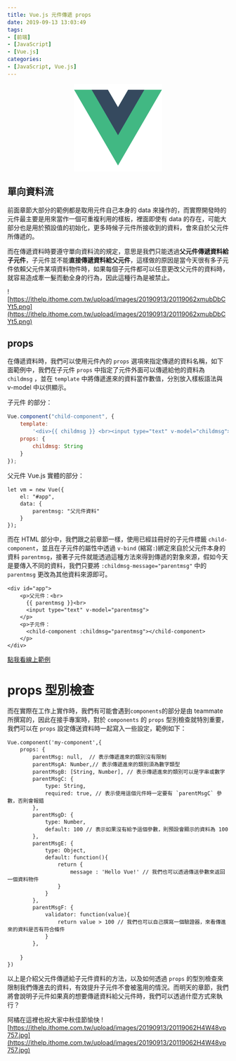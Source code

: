 ```yaml
---
title: Vue.js 元件傳遞 props
date: 2019-09-13 13:03:49
tags:
- [前端]
- [JavaScript]
- [Vue.js]
categories: 
- [JavaScript, Vue.js]
---
```


<div style="display:flex;justify-content:center;">
  <img style="object-fit:cover;" src='/images/vue-logo.png' width='200px' height='200px' />
</div>

## 單向資料流

前面章節大部分的範例都是取用元件自己本身的 data 來操作的，而實際開發時的元件最主要是用來當作一個可重複利用的樣板，裡面即使有 data 的存在，可能大部分也是用於預設值的初始化，更多時候子元件所接收到的資料，會來自於父元件所傳遞的。

而在傳遞資料時要遵守單向資料流的規定，意思是我們只能透過**父元件傳遞資料給子元件**，子元件並不能**直接傳遞資料給父元件**，這樣做的原因是當今天很有多子元件依賴父元件某項資料物件時，如果每個子元件都可以任意更改父元件的資料時，就容易造成牽一髮而動全身的行為，因此這種行為是被禁止。

![https://ithelp.ithome.com.tw/upload/images/20190913/20119062xmubDbCYt5.png](https://ithelp.ithome.com.tw/upload/images/20190913/20119062xmubDbCYt5.png)

<!--more-->

## props

在傳遞資料時，我們可以使用元件內的 `props` 選項來指定傳遞的資料名稱，如下面範例中，我們在子元件 `props` 中指定了元件外面可以傳遞給他的資料為 `childmsg` ，並在 `template` 中將傳遞進來的資料當作數值，分別放入樣板語法與 v-model 中以供顯示。

子元件 的部分：
```javascript
Vue.component("child-component", {
    template:
        '<div>{{ childmsg }} <br><input type="text" v-model="childmsg"></div>',
    props: {
        childmsg: String
    }
});
```

父元件 Vue.js 實體的部分：
```
let vm = new Vue({
    el: "#app",
    data: {
        parentmsg: "父元件資料"
    }
});
```

而在 HTML 部分中，我們跟之前章節一樣，使用已經註冊好的子元件標籤 `child-component`，並且在子元件的屬性中透過 `v-bind` (縮寫`:`)綁定來自於父元件本身的資料 `parentmsg`，接著子元件就能透過這種方法來得到傳遞的對象來源，假如今天是要傳入不同的資料，我們只要將 `:childmsg-message="parentmsg"` 中的 `parentmsg` 更改為其他資料來源即可。

```
<div id="app">
    <p>父元件：<br>
      {{ parentmsg }}<br>
      <input type="text" v-model="parentmsg">
    </p>
    <p>子元件：
      <child-component :childmsg="parentmsg"></child-component>
    </p>
</div>
```

[點我看線上範例](https://codepen.io/ShawnLin0201/pen/WNeyZqV)





# props 型別檢查
而在實際在工作上實作時，我們有可能會遇到`components`的部分是由 teammate 所撰寫的，因此在接手專案時，對於 `components` 的 `props` 型別檢查就特別重要，我們可以在 `props` 設定傳送資料時一起寫入一些設定，範例如下：

```
Vue.component('my-component',{
    props: {
        parentMsg: null,  // 表示傳遞進來的類別沒有限制
        parentMsgA: Number,// 表示傳遞進來的類別須為數字類型
        parentMsgB: [String, Number], // 表示傳遞進來的類別可以是字串或數字
        parentMsgC: {
            type: String, 
            required: true, // 表示使用這個元件時一定要有 `parentMsgC` 參數，否則會報錯
        },
        parentMsgD: {
            type: Number, 
            default: 100 // 表示如果沒有給予這個參數，則預設會顯示的資料為 100
        },
        parentMsgE: {
            type: Object,
            default: function(){
                return {
                    message : 'Hello Vue!' // 我們也可以透過傳送參數來返回一個資料物件
                }
            }
        },
        parentMsgF: {
            validator: function(value){
                return value > 100 // 我們也可以自己撰寫一個驗證器，來看傳進來的資料是否有符合條件
            }
        },

    }
})

```

以上是介紹父元件傳遞給子元件資料的方法，以及如何透過 `props` 的型別檢查來限制我們傳進去的資料，有效提升子元件不會被濫用的情況。而明天的章節，我們將會說明子元件如果真的想要傳遞資料給父元件時，我們可以透過什麼方式來執行？

阿橘在這裡也祝大家中秋佳節愉快
![https://ithelp.ithome.com.tw/upload/images/20190913/20119062H4W48vp757.jpg](https://ithelp.ithome.com.tw/upload/images/20190913/20119062H4W48vp757.jpg)